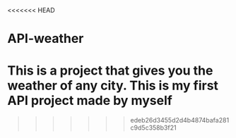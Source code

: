 <<<<<<< HEAD
# API-weather
This is a project that gives you the weather of any city. This is my first API project made by myself 
=======

>>>>>>> edeb26d3455d2d4b4874bafa281c9d5c358b3f21
